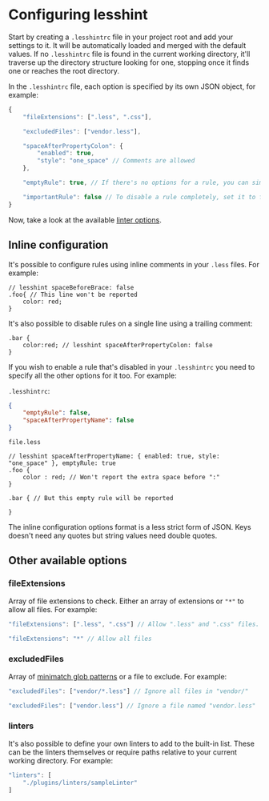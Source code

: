 # Configuring lesshint
Start by creating a `.lesshintrc` file in your project root and add your settings to it. It will be automatically loaded and merged with the default values. If no `.lesshintrc` file is found in the current working directory, it'll traverse up the directory structure looking for one, stopping once it finds one or reaches the root directory.

In the `.lesshintrc` file, each option is specified by its own JSON object, for example:

```js
{
    "fileExtensions": [".less", ".css"],

    "excludedFiles": ["vendor.less"],

    "spaceAfterPropertyColon": {
        "enabled": true,
        "style": "one_space" // Comments are allowed
    },

    "emptyRule": true, // If there's no options for a rule, you can simply enable it by setting it to true

    "importantRule": false // To disable a rule completely, set it to false
}
```

Now, take a look at the available [linter options](/lib/linters/README.md).

## Inline configuration
It's possible to configure rules using inline comments in your `.less` files. For example:

```less
// lesshint spaceBeforeBrace: false
.foo{ // This line won't be reported
    color: red;
}
```

It's also possible to disable rules on a single line using a trailing comment:

```less
.bar {
    color:red; // lesshint spaceAfterPropertyColon: false
}
```

If you wish to enable a rule that's disabled in your `.lesshintrc` you need to specify all the other options for it too. For example:

`.lesshintrc`:
```json
{
    "emptyRule": false,
    "spaceAfterPropertyName": false
}
```

`file.less`
```less
// lesshint spaceAfterPropertyName: { enabled: true, style: "one_space" }, emptyRule: true
.foo {
    color : red; // Won't report the extra space before ":"
}

.bar { // But this empty rule will be reported

}
```

The inline configuration options format is a less strict form of JSON. Keys doesn't need any quotes but string values need double quotes.

## Other available options

### fileExtensions
Array of file extensions to check. Either an array of extensions or `"*"` to allow all files. For example:

```js
"fileExtensions": [".less", ".css"] // Allow ".less" and ".css" files. Can be passed with or without a dot.

"fileExtensions": "*" // Allow all files
```

### excludedFiles
Array of [minimatch glob patterns](https://github.com/isaacs/minimatch) or a file to exclude. For example:

```js
"excludedFiles": ["vendor/*.less"] // Ignore all files in "vendor/"

"excludedFiles": ["vendor.less"] // Ignore a file named "vendor.less"
```

### linters
It's also possible to define your own linters to add to the built-in list. These can be the linters themselves or require paths relative to your current working directory. For example:

```js
"linters": [
    "./plugins/linters/sampleLinter"
]
```
